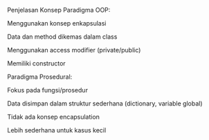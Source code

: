 Penjelasan Konsep
Paradigma OOP:

Menggunakan konsep enkapsulasi

Data dan method dikemas dalam class

Menggunakan access modifier (private/public)

Memiliki constructor

Paradigma Prosedural:

Fokus pada fungsi/prosedur

Data disimpan dalam struktur sederhana (dictionary, variable global)

Tidak ada konsep encapsulation

Lebih sederhana untuk kasus kecil